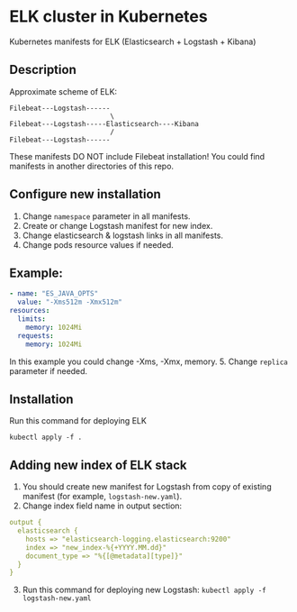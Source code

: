 # ELK cluster in Kubernetes

Kubernetes manifests for ELK (Elasticsearch + Logstash + Kibana)

## Description
Approximate scheme of ELK:

```
Filebeat---Logstash------
                         \
Filebeat---Logstash-----Elasticsearch----Kibana
                         /
Filebeat---Logstash------
```

These manifests DO NOT include Filebeat installation! You could find manifests in another directories of this repo.   

## Configure new installation
1. Change ```namespace``` parameter in all manifests.
2. Create or change Logstash manifest for new index.
3. Change elasticsearch & logstash links in all manifests.
4. Change pods resource values if needed.

## Example:
```yaml
- name: "ES_JAVA_OPTS"
  value: "-Xms512m -Xmx512m"
resources:
  limits:
    memory: 1024Mi
  requests:
    memory: 1024Mi
```
In this example you could change -Xms, -Xmx, memory.
5. Change ```replica``` parameter if needed.

## Installation
Run this command for deploying ELK
```
kubectl apply -f .
```

## Adding new index of ELK stack
1. You should create new manifest for Logstash from copy of existing manifest (for example, ```logstash-new.yaml```).  
2. Change index field name in output section:

```yaml
output {
  elasticsearch {
    hosts => "elasticsearch-logging.elasticsearch:9200"
    index => "new_index-%{+YYYY.MM.dd}"
    document_type => "%{[@metadata][type]}"
  }
}
```
3. Run this command for deploying new Logstash:
```kubectl apply -f logstash-new.yaml```

